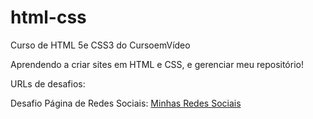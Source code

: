 # html-css
 Curso de HTML 5e CSS3  do CursoemVídeo

Aprendendo a criar sites em HTML e CSS, e gerenciar meu repositório!

URLs de desafios:

Desafio Página de Redes Sociais:
<a href="https://keilaweb.github.io/Minhas-Redes-Sociais/"> Minhas Redes Sociais</a>
